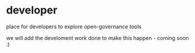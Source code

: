 # developer
place for developers to explore open-governance tools

we will add the develoment work done to make this happen - coming soon :) 
